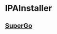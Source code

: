 # IPAInstaller

## [SuperGo](itms-services://?action=download-manifest&url=https://github.com/liu-congcong/IPAInstaller/SuperGo.plist)
